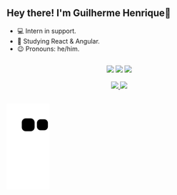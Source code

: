 <!--

<h2>Hey 👋</h2>

<p>- I'm Guilherme Henrique!</p>

<h2>I'm Currently Learning</h2>

<p>HTML</p>
<p>CSS</p>
<p>SCSS</p>
<p>JavaScript</p>
<p>Java</p>
<p>Figma</p>

<dl>
  <dt>Languages:</dt>
  <dd>- English - B2.</dd>
  <dd>- French - A1.</dd>
  <dd>- Portuguese - C2.</dd>
  <dd>- Spanish - A1.</dd>
</dl>

<h2>Past</h2>

<dl>
  <dt>Project: Guilherme Classes</dt>
  <dd>- Project of free english classes for some friends of mine.</dd>
  <dd>- Happened between July to October 2020.</dd>
  <dd>- <a href="https://sites.google.com/view/guilhermeclasses/home?authuser=0">Site</a>
</dl>

<h2>How to Reach me</h2>
<p>You can find me on:</p>
<a href="https://www.instagram.com/euguiihenry/"> - Instagram</a>
<br>
<a href="https://www.linkedin.com/in/guilherme-henrique-L/"> - LinkedIn</a>
<br>

-->

## Hey there! I'm Guilherme Henrique👋

- 💻 Intern in support.
- 📝 Studying React & Angular.
- 😉 Pronouns: he/him.

##

<div align="center">
 <a href="https://www.discordapp.com/users/346346615726014467" target="_blank"><img src="https://img.shields.io/badge/Discord-7289DA?style=for-the-badge&logo=discord&logoColor=white" target="_blank"></a> 
  <a href = "mailto:guiihenry.work@gmail.com"><img src="https://img.shields.io/badge/-Gmail-%23333?style=for-the-badge&logo=gmail&logoColor=white" target="_blank"></a>
  <a href="https://www.linkedin.com/in/guilherme-henrique-l" target="_blank"><img src="https://img.shields.io/badge/-LinkedIn-%230077B5?style=for-the-badge&logo=linkedin&logoColor=white" target="_blank"></a> 
</div>

<br>

<div align="center">
  <a href="https://github.com/euguiihenry">
  <img height="180em" src="https://github-readme-stats.vercel.app/api?username=euguiihenry&show_icons=true&theme=dracula&include_all_commits=true&count_private=true"/>
  <img height="180em" src="https://github-readme-stats.vercel.app/api/top-langs/?username=euguiihenry&layout=compact"> 
</div>
  
  ##
 
 ![Snake animation](https://github.com/rafaballerini/rafaballerini/blob/output/github-contribution-grid-snake.svg)
